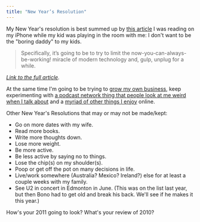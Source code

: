 ```yaml
---
title: "New Year’s Resolution"
---
```

<p>My New Year's resolution is best summed up by <a href="https://www.businessinsider.com/the-wake-up-call-2010-12">this article</a> I was reading on my iPhone while my kid was playing in the room with me: I don't want to be the "boring daddy" to my kids.</p>
<blockquote><p>Specifically, it’s going to be to try to limit the now-you-can-always-be-working! miracle of modern technology and, gulp, unplug for a while.</p></blockquote>
<p><em><a href="https://www.businessinsider.com/the-wake-up-call-2010-12">Link to the full article</a>.</em></p>
<p>At the same time I'm going to be trying to <a href="https://blog.lemonproductions.ca/">grow my own business</a>, keep experimenting with <a href="https://ssktn.com/">a podcast network thing that people look at me weird when I talk about</a> and a <a href="https://chrisenns.com/">myriad of other things I enjoy</a> online.</p>
<p>Other New Year's Resolutions that may or may not be made/kept:</p>
<ul>
<li>Go on more dates with my wife.</li>
<li>Read more books.</li>
<li>Write more thoughts down.</li>
<li>Lose more weight.</li>
<li>Be more active.</li>
<li>Be less active by saying no to things.</li>
<li>Lose the chip(s) on my shoulder(s).</li>
<li>Poop or get off the pot on many decisions in life.</li>
<li>Live/work somewhere (Australia? Mexico? Ireland?) else for at least a couple weeks with my family.</li>
<li>See U2 in concert in Edmonton in June. (This was on the list last year, but then Bono had to get old and break his back. We'll see if he makes it this year.)</li>
</ul>
<p>How's your 2011 going to look? What's your review of 2010?</p>
